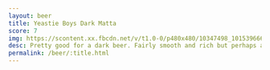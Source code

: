 ```yaml
---
layout: beer
title: Yeastie Boys Dark Matta
score: 7
img: https://scontent.xx.fbcdn.net/v/t1.0-0/p480x480/10347498_10153966651168745_482800618815663484_n.jpg?oh=ada898aa353c954d30ddc0489202c36d&oe=589230EC
desc: Pretty good for a dark beer. Fairly smooth and rich but perhaps a little too bitter
permalink: /beer/:title.html
---
```

